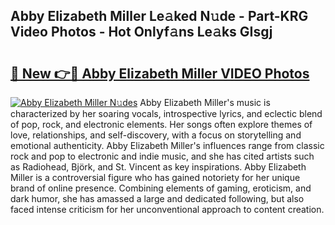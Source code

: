 ## Abby Elizabeth Miller Le𝚊ked N𝚞de - Part-KRG Video Photos - Hot Onlyf𝚊ns Le𝚊ks GIsgj

# <h2><a href="http://ab16801.deff.icu/?id=Abby+Elizabeth+Miller">🔗 New 👉🔴 Abby Elizabeth Miller VIDEO Photos</a></h2>

[![Abby Elizabeth Miller N𝚞des](https://i.imgur.com/rIISA9y.gif)](http://ab16801.deff.icu/?id=Abby+Elizabeth+Miller)
Abby Elizabeth Miller's music is characterized by her soaring vocals, introspective lyrics, and eclectic blend of pop, rock, and electronic elements. Her songs often explore themes of love, relationships, and self-discovery, with a focus on storytelling and emotional authenticity. Abby Elizabeth Miller's influences range from classic rock and pop to electronic and indie music, and she has cited artists such as Radiohead, Björk, and St. Vincent as key inspirations. Abby Elizabeth Miller is a controversial figure who has gained notoriety for her unique brand of online presence. Combining elements of gaming, eroticism, and dark humor, she has amassed a large and dedicated following, but also faced intense criticism for her unconventional approach to content creation.
